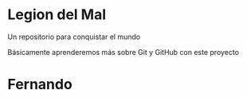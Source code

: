 # Legion del Mal
Un repositorio para conquistar el mundo

Básicamente aprenderemos más sobre Git y GitHub con este proyecto


# Fernando